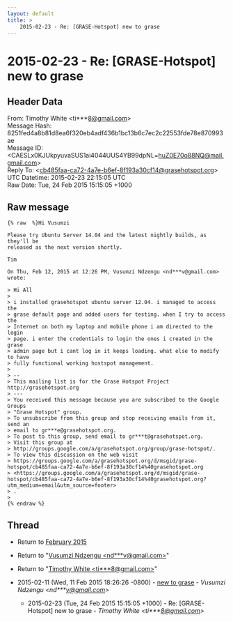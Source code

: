 ```yaml
---
layout: default
title: >
    2015-02-23 - Re: [GRASE-Hotspot] new to grase
---
```


# 2015-02-23 - Re: [GRASE-Hotspot] new to grase

## Header Data

From: Timothy White \<ti***8@gmail.com\><br>
Message Hash: 8251fed4a8b81d8ea6f320eb4adf436b1bc13b6c7ec2c22553fde78e870993ae<br>
Message ID: \<CAESLx0KJUkpyuvaSUS1ai4044UUS4YB99dpNL=huZ0E70o88NQ@mail.gmail.com\><br>
Reply To: \<cb485faa-ca72-4a7e-b6ef-8f193a30cf14@grasehotspot.org\><br>
UTC Datetime: 2015-02-23 22:15:05 UTC<br>
Raw Date: Tue, 24 Feb 2015 15:15:05 +1000<br>

## Raw message

```
{% raw  %}Hi Vusumzi

Please try Ubuntu Server 14.04 and the latest nightly builds, as they'll be
released as the next version shortly.

Tim

On Thu, Feb 12, 2015 at 12:26 PM, Vusumzi Ndzengu <nd***v@gmail.com>
wrote:

> Hi All
>
> i installed grasehotspot ubuntu server 12.04. i managed to access the
> grase default page and added users for testing. when I try to access the
> Internet on both my laptop and mobile phone i am directed to the login
> page. i enter the credentials to login the ones i created in the grase
> admin page but i cant log in it keeps loading. what else to modify to have
> fully functional working hostspot management.
>
> --
> This mailing list is for the Grase Hotspot Project http://grasehotspot.org
> ---
> You received this message because you are subscribed to the Google Groups
> "Grase Hotspot" group.
> To unsubscribe from this group and stop receiving emails from it, send an
> email to gr***e@grasehotspot.org.
> To post to this group, send email to gr***t@grasehotspot.org.
> Visit this group at
> http://groups.google.com/a/grasehotspot.org/group/grase-hotspot/.
> To view this discussion on the web visit
> https://groups.google.com/a/grasehotspot.org/d/msgid/grase-hotspot/cb485faa-ca72-4a7e-b6ef-8f193a30cf14%40grasehotspot.org
> <https://groups.google.com/a/grasehotspot.org/d/msgid/grase-hotspot/cb485faa-ca72-4a7e-b6ef-8f193a30cf14%40grasehotspot.org?utm_medium=email&utm_source=footer>
> .
>
{% endraw %}
```

## Thread

+ Return to [February 2015](/archive/2015/02)

+ Return to "[Vusumzi Ndzengu <nd***v<span>@</span>gmail.com>](/authors/nd___v_at_gmail_com)"
+ Return to "[Timothy White <ti***8<span>@</span>gmail.com>](/authors/ti___8_at_gmail_com)"

+ 2015-02-11 (Wed, 11 Feb 2015 18:26:26 -0800) - [new to grase](/archive/2015/02/6c4e35a5533cbda499a179cce7aa0520b22f6d7f18195ad06877151e8a3484aa) - _Vusumzi Ndzengu \<nd***v@gmail.com\>_
  + 2015-02-23 (Tue, 24 Feb 2015 15:15:05 +1000) - Re: [GRASE-Hotspot] new to grase - _Timothy White \<ti***8@gmail.com\>_

